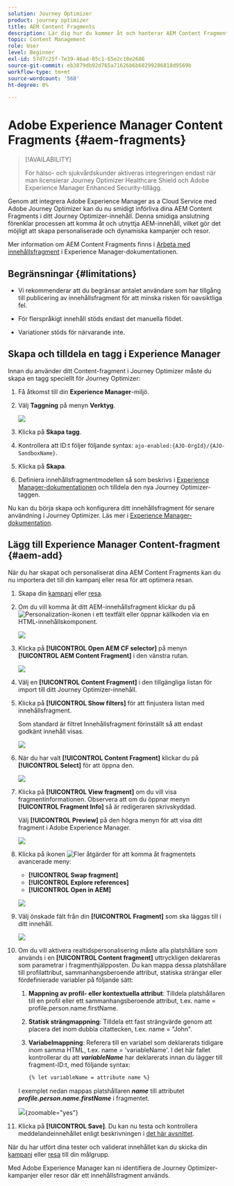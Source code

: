 ```yaml
---
solution: Journey Optimizer
product: journey optimizer
title: AEM Content Fragments
description: Lär dig hur du kommer åt och hanterar AEM Content Fragments
topic: Content Management
role: User
level: Beginner
exl-id: 57d7c25f-7e39-46ad-85c1-65e2c18e2686
source-git-commit: eb3879db92d765a71626b6b68299286818d9569b
workflow-type: tm+mt
source-wordcount: '568'
ht-degree: 0%

---
```


# Adobe Experience Manager Content Fragments {#aem-fragments}

>[!AVAILABILITY]
>
> För hälso- och sjukvårdskunder aktiveras integreringen endast när man licensierar Journey Optimizer Healthcare Shield och Adobe Experience Manager Enhanced Security-tillägg.

Genom att integrera Adobe Experience Manager as a Cloud Service med Adobe Journey Optimizer kan du nu smidigt införliva dina AEM Content Fragments i ditt Journey Optimizer-innehåll. Denna smidiga anslutning förenklar processen att komma åt och utnyttja AEM-innehåll, vilket gör det möjligt att skapa personaliserade och dynamiska kampanjer och resor.

Mer information om AEM Content Fragments finns i [Arbeta med innehållsfragment](https://experienceleague.adobe.com/sv/docs/experience-manager-cloud-service/content/sites/administering/content-fragments/overview) i Experience Manager-dokumentationen.

## Begränsningar {#limitations}

* Vi rekommenderar att du begränsar antalet användare som har tillgång till publicering av innehållsfragment för att minska risken för oavsiktliga fel.

* För flerspråkigt innehåll stöds endast det manuella flödet.

* Variationer stöds för närvarande inte.

## Skapa och tilldela en tagg i Experience Manager

Innan du använder ditt Content-fragment i Journey Optimizer måste du skapa en tagg speciellt för Journey Optimizer:

1. Få åtkomst till din **Experience Manager**-miljö.

1. Välj **Taggning** på menyn **Verktyg**.

   ![](assets/do-not-localize/aem_tag_1.png)

1. Klicka på **Skapa tagg**.

1. Kontrollera att ID:t följer följande syntax: `ajo-enabled:{AJO-OrgId}/{AJO-SandboxName}`.

1. Klicka på **Skapa**.

1. Definiera innehållsfragmentmodellen så som beskrivs i [Experience Manager-dokumentationen](https://experienceleague.adobe.com/sv/docs/experience-manager-cloud-service/content/sites/administering/content-fragments/content-fragment-models) och tilldela den nya Journey Optimizer-taggen.

Nu kan du börja skapa och konfigurera ditt innehållsfragment för senare användning i Journey Optimizer. Läs mer i [Experience Manager-dokumentation](https://experienceleague.adobe.com/sv/docs/experience-manager-cloud-service/content/sites/administering/content-fragments/managing).

## Lägg till Experience Manager Content-fragment {#aem-add}

När du har skapat och personaliserat dina AEM Content Fragments kan du nu importera det till din kampanj eller resa för att optimera resan.

1. Skapa din [kampanj](../campaigns/create-campaign.md) eller [resa](../building-journeys/journey-gs.md).

1. Om du vill komma åt ditt AEM-innehållsfragment klickar du på ![Personalization-ikonen](assets/do-not-localize/Smock_PersonalizationField_18_N.svg) i ett textfält eller öppnar källkoden via en HTML-innehållskomponent.

   ![](assets/aem_campaign_2.png)

1. Klicka på **[!UICONTROL Open AEM CF selector]** på menyn **[!UICONTROL AEM Content Fragment]** i den vänstra rutan.

   ![](assets/aem_campaign_3.png)

1. Välj en **[!UICONTROL Content Fragment]** i den tillgängliga listan för import till ditt Journey Optimizer-innehåll.

1. Klicka på **[!UICONTROL Show filters]** för att finjustera listan med innehållsfragment.

   Som standard är filtret Innehållsfragment förinställt så att endast godkänt innehåll visas.

   ![](assets/aem_campaign_4.png)

1. När du har valt **[!UICONTROL Content Fragment]** klickar du på **[!UICONTROL Select]** för att öppna den.

   ![](assets/aem_campaign_5.png)

1. Klicka på **[!UICONTROL View fragment]** om du vill visa fragmentinformationen. Observera att om du öppnar menyn **[!UICONTROL Fragment Info]** så är redigeraren skrivskyddad.

   Välj **[!UICONTROL Preview]** på den högra menyn för att visa ditt fragment i Adobe Experience Manager.

   ![](assets/aem_campaign_7.png)

1. Klicka på ikonen ![Fler åtgärder](assets/do-not-localize/Smock_MoreSmallList_18_N.svg) för att komma åt fragmentets avancerade meny:

   * **[!UICONTROL Swap fragment]**
   * **[!UICONTROL Explore references]**
   * **[!UICONTROL Open in AEM]**

   ![](assets/aem_campaign_8.png)

1. Välj önskade fält från din **[!UICONTROL Fragment]** som ska läggas till i ditt innehåll.
   <!--
    Note that if you choose to copy the value, any future updates to the Content Fragment will not be reflected in your campaign or journey. However, using dynamic placeholders ensures real-time updates.-->

   ![](assets/aem_campaign_6.png)

1. Om du vill aktivera realtidspersonalisering måste alla platshållare som används i en **[!UICONTROL Content fragment]** uttryckligen deklareras som parametrar i fragmenthjälpposten. Du kan mappa dessa platshållare till profilattribut, sammanhangsberoende attribut, statiska strängar eller fördefinierade variabler på följande sätt:

   1. **Mappning av profil- eller kontextuella attribut**: Tilldela platshållaren till en profil eller ett sammanhangsberoende attribut, t.ex. name = profile.person.name.firstName.

   1. **Statisk strängmappning**: Tilldela ett fast strängvärde genom att placera det inom dubbla citattecken, t.ex. name = &quot;John&quot;.

   1. **Variabelmappning**: Referera till en variabel som deklarerats tidigare inom samma HTML, t.ex. name = &#39;variableName&#39;.
I det här fallet kontrollerar du att **_variableName_** har deklarerats innan du lägger till fragment-ID:t, med följande syntax:

      ```html
      {% let variableName = attribute name %} 
      ```

   I exemplet nedan mappas platshållaren **_name_** till attributet **_profile.person.name.firstName_** i fragmentet.

   ![](assets/aem_campaign_9.png){zoomable="yes"}


1. Klicka på **[!UICONTROL Save]**. Du kan nu testa och kontrollera meddelandeinnehållet enligt beskrivningen i [det här avsnittet](../content-management/preview.md).

När du har utfört dina tester och validerat innehållet kan du skicka din [kampanj](../campaigns/review-activate-campaign.md) eller [resa](../building-journeys/publishing-the-journey.md) till din målgrupp.

Med Adobe Experience Manager kan ni identifiera de Journey Optimizer-kampanjer eller resor där ett innehållsfragment används.
